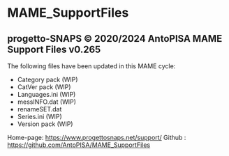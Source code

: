 # MAME_SupportFiles

progetto-SNAPS © 2020/2024 AntoPISA
MAME Support Files v0.265
-----------------------------------

The following files have been updated in this MAME cycle:

- Category pack (WIP)
- CatVer pack (WIP)
- Languages.ini (WIP)
- messINFO.dat (WIP)
- renameSET.dat
- Series.ini (WIP)
- Version pack (WIP)

Home-page: https://www.progettosnaps.net/support/
Github   : https://github.com/AntoPISA/MAME_SupportFiles
